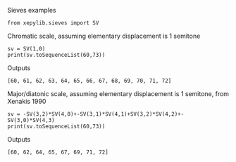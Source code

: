 Sieves examples

```
from xepylib.sieves import SV
```

Chromatic scale, assuming elementary displacement is 1 semitone

```
sv = SV(1,0)
print(sv.toSequenceList(60,73))
```

Outputs

```
[60, 61, 62, 63, 64, 65, 66, 67, 68, 69, 70, 71, 72]
```

Major/diatonic scale, assuming elementary displacement is 1 semitone,
from Xenakis 1990

```
sv = -SV(3,2)*SV(4,0)+-SV(3,1)*SV(4,1)+SV(3,2)*SV(4,2)+-SV(3,0)*SV(4,3)
print(sv.toSequenceList(60,73))
```

Outputs

```
[60, 62, 64, 65, 67, 69, 71, 72]
```


